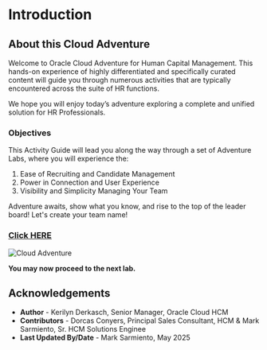 # Introduction

## About this Cloud Adventure

Welcome to Oracle Cloud Adventure for Human Capital Management. This hands-on experience of highly differentiated and specifically curated content will guide you through numerous activities that are typically encountered across the suite of HR functions. 

We hope you will enjoy today’s adventure exploring a complete and unified solution for HR Professionals.  

### Objectives

This Activity Guide will lead you along the way through a set of Adventure Labs, where you will experience the:
1.	Ease of Recruiting and Candidate Management
2.	Power in Connection and User Experience
3.  Visibility and Simplicity Managing Your Team

Adventure awaits, show what you know, and rise to the top of the leader board! Let's create your team name!

### [Click HERE](http://apex.oracle.com/pls/apex/f?p=159406:LOGIN_TEAM:::::CC:HCMCLOUDADVENTURE)
![Cloud Adventure](images/cloud-adventure-checkpoint-image.png)
    
**You may now proceed to the next lab.**

## Acknowledgements
* **Author** - Kerilyn Derkasch, Senior Manager, Oracle Cloud HCM
* **Contributors** -  Dorcas Conyers, Principal Sales Consultant, HCM & Mark Sarmiento, Sr. HCM Solutions Enginee
* **Last Updated By/Date** - Mark Sarmiento, May 2025

